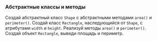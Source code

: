 ### Абстрактные классы и методы
Создай абстрактный класс `Shape` с абстрактными методами `area()` и `perimeter()`.
Создай класс `Rectangle`, наследующийся от `Shape`, с атрибутами `width` и `height`. Реализуй методы `area()` и `perimeter()`.
Создай объект `Rectangle`, выведи площадь и периметр.

